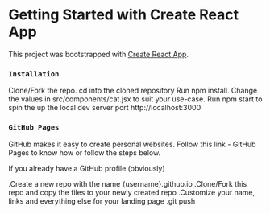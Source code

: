 # Getting Started with Create React App

This project was bootstrapped with [Create React App](https://github.com/facebook/create-react-app).

### `Installation`
Clone/Fork the repo.
cd into the cloned repository
Run npm install.
Change the values in src/components/cat.jsx to suit your use-case.
Run npm start to spin the up the local dev server port http://localhost:3000

### `GitHub Pages`
GitHub makes it easy to create personal websites. Follow this link - GitHub Pages to know how or follow the steps below.

If you already have a GitHub profile (obviously)

.Create a new repo with the name {username}.github.io
.Clone/Fork this repo and copy the files to your newly created repo
.Customize your name, links and everything else for your landing page
.git push
